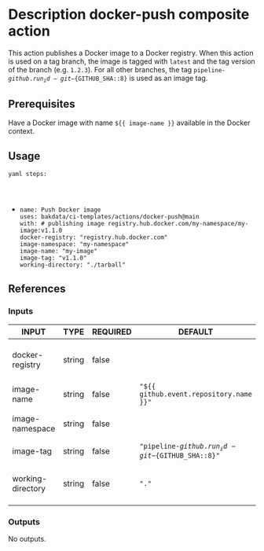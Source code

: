 <h1>Description docker-push composite action</h1>

This action publishes a Docker image to a Docker registry. When this action is used on a tag branch, the image is tagged with <code>latest</code> and the tag version of the branch (e.g. <code>1.2.3</code>). For all other branches, the tag <code>pipeline-${{ github.run_id }}-git-${GITHUB_SHA::8}</code> is used as an image tag.

<h2>Prerequisites</h2>

Have a Docker image with name <code>${{ image-name }}</code> available in the Docker context.

<h2>Usage</h2>

<code>yaml
steps:

<ul>
<li>name: Push Docker image
uses: bakdata/ci-templates/actions/docker-push@main
with: # publishing image registry.hub.docker.com/my-namespace/my-image:v1.1.0
docker-registry: "registry.hub.docker.com"
image-namespace: "my-namespace"
image-name: "my-image"
image-tag: "v1.1.0"
working-directory: "./tarball"
</code></li>
</ul>

<h2>References</h2>

<h3>Inputs</h3>

<!-- AUTO-DOC-INPUT:START - Do not remove or modify this section -->

|       INPUT       |  TYPE  | REQUIRED |                        DEFAULT                         |                 DESCRIPTION                  |
|-------------------|--------|----------|--------------------------------------------------------|----------------------------------------------|
|  docker-registry  | string |  false   |                                                        |  Host where the image should be pushed to.   |
|    image-name     | string |  false   |        <code>"${{ github.event.repository.name }}"</code>         |            Name of Docker image.             |
|  image-namespace  | string |  false   |                                                        |          Namespace of Docker image.          |
|     image-tag     | string |  false   | <code>"pipeline-${{ github.run_id }}-git-${GITHUB_SHA::8}"</code> |             Tag of Docker image.             |
| working-directory | string |  false   |                         <code>"."</code>                          | Working directory for your Docker artifacts. |

<!-- AUTO-DOC-INPUT:END -->

<h3>Outputs</h3>

<!-- AUTO-DOC-OUTPUT:START - Do not remove or modify this section -->
No outputs.
<!-- AUTO-DOC-OUTPUT:END -->
